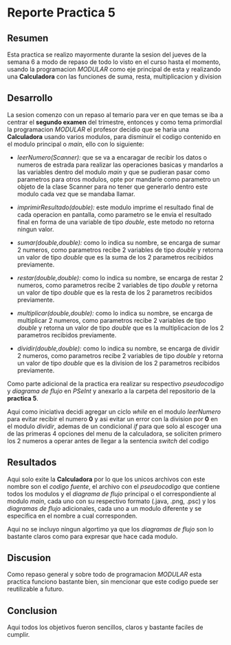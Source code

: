 #                    Reporte Practica 5

##                      Resumen 

Esta practica se realizo mayormente durante la sesion del jueves de la semana 6 a modo de repaso de todo lo visto en el curso hasta el momento, usando la programacion _MODULAR_ como eje principal de esta y realizando una **Calculadora** con las funciones de suma, resta, multiplicacion y division

##                      Desarrollo

La sesion comenzo con un repaso al temario para ver en que temas se iba a centrar el **segundo examen** del trimestre, entonces y como tema primordial la programacion _MODULAR_ el profesor decidio que se haria una **Calculadora** usando varios modulos, para disminuir el codigo contenido en el modulo principal o _main_, ello con lo siguiente:

* _leerNumero(Scanner):_ que se va a encaragar de recibir los datos o numeros de estrada para realizar las operaciones basicas y mandarlos a las variables dentro del modulo _main_ y que se pudieran pasar como parametros para otros modulos, opte por mandarle como parametro un objeto de la clase Scanner para no tener que generarlo dentro este modulo cada vez que se mandaba llamar.

* _imprimirResultado(double):_ este modulo imprime el resultado final de cada operacion en pantalla, como parametro se le envia el resultado final en forma de una variable de tipo _double_, este metodo no retorna ningun valor.

* _sumar(double,double):_ como lo indica su nombre, se encarga de sumar 2 numeros, como parametros recibe 2 variables de tipo _double_ y retorna un valor de tipo _double_ que es la suma de los 2 parametros recibidos previamente.

* _restar(double,double):_ como lo indica su nombre, se encarga de restar 2 numeros, como parametros recibe 2 variables de tipo _double_ y retorna un valor de tipo _double_ que es la resta de los 2 parametros recibidos previamente.

* _multiplicar(double,double):_ como lo indica su nombre, se encarga de multiplicar 2 numeros, como parametros recibe 2 variables de tipo _double_ y retorna un valor de tipo _double_ que es la multiplicacion de los 2 parametros recibidos previamente.

* _dividir(double,double):_ como lo indica su nombre, se encarga de dividir 2 numeros, como parametros recibe 2 variables de tipo _double_ y retorna un valor de tipo _double_ que es la division de los 2 parametros recibidos previamente.

Como parte adicional de la practica era realizar su respectivo _pseudocodigo_ y _diagrama de flujo_ en _PSeInt_ y anexarlo a la carpeta del repositorio de la **practica 5**.

Aqui como iniciativa decidi agregar un ciclo _while_ en el modulo _leerNumero_ para evitar recibir el numero **0** y asi evitar un error con la division por **0** en el modulo _dividir_, ademas de un condicional _if_ para que solo al escoger una de las primeras 4 opciones del menu de la calculadora, se soliciten primero los 2 numeros a operar antes de llegar a la sentencia _switch_ del codigo

##                        Resultados

Aqui solo exite la **Calculadora** por lo que los unicos archivos con este nombre son el _codigo fuente_, el archivo con el _pseudocodigo_ que contiene todos los modulos y el _diagrama de flujo_ principal o el correspondiente al modulo _main_, cada uno con su respectivo formato (.java, .png, .psc) y los _diagramas de flujo_ adicionales, cada uno a un modulo diferente y se especifica en el nombre a cual corresponden.

Aqui no se incluyo ningun algortimo ya que los _diagramas de flujo_ son lo bastante claros como para expresar que hace cada modulo.

##                        Discusion

Como repaso general y sobre todo de programacion _MODULAR_ esta practica funciono bastante bien, sin mencionar que este codigo puede ser reutilizable a futuro.

##                        Conclusion

Aqui todos los  objetivos fueron sencillos, claros y bastante faciles de cumplir. 